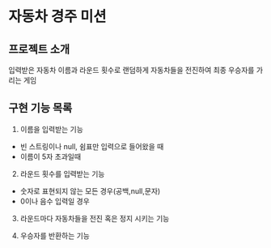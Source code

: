 # 자동차 경주 미션

## 프로젝트 소개

입력받은 자동차 이름과 라운드 횟수로 랜덤하게 자동차들을 전진하여 최종 우승자를 가리는 게임

## 구현 기능 목록

1. 이름을 입력받는 기능 
* 빈 스트링이나 null, 쉼표만 입력으로 들어왔을 때
* 이름이 5자 초과일때

2. 라운드 횟수를 입력받는 기능
* 숫자로 표현되지 않는 모든 경우(공백,null,문자)
* 0이나 음수 입력일 경우

3. 라운드마다 자동차들을 전진 혹은 정지 시키는 기능

4. 우승자를 반환하는 기능
